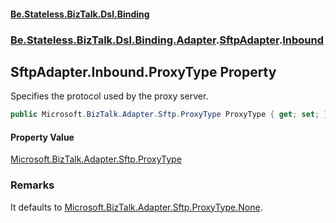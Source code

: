 #### [Be.Stateless.BizTalk.Dsl.Binding](README.md 'README')
### [Be.Stateless.BizTalk.Dsl.Binding.Adapter](Be.Stateless.BizTalk.Dsl.Binding.Adapter.md 'Be.Stateless.BizTalk.Dsl.Binding.Adapter').[SftpAdapter](SftpAdapter.md 'Be.Stateless.BizTalk.Dsl.Binding.Adapter.SftpAdapter').[Inbound](SftpAdapter.Inbound.md 'Be.Stateless.BizTalk.Dsl.Binding.Adapter.SftpAdapter.Inbound')

## SftpAdapter.Inbound.ProxyType Property

Specifies the protocol used by the proxy server.

```csharp
public Microsoft.BizTalk.Adapter.Sftp.ProxyType ProxyType { get; set; }
```

#### Property Value
[Microsoft.BizTalk.Adapter.Sftp.ProxyType](https://docs.microsoft.com/en-us/dotnet/api/Microsoft.BizTalk.Adapter.Sftp.ProxyType 'Microsoft.BizTalk.Adapter.Sftp.ProxyType')

### Remarks
It defaults to [Microsoft.BizTalk.Adapter.Sftp.ProxyType.None](https://docs.microsoft.com/en-us/dotnet/api/Microsoft.BizTalk.Adapter.Sftp.ProxyType.None 'Microsoft.BizTalk.Adapter.Sftp.ProxyType.None').